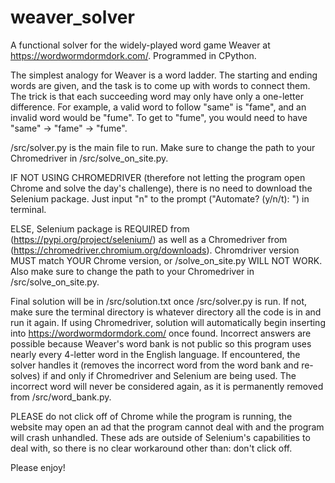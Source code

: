 # weaver_solver
A functional solver for the widely-played word game Weaver at https://wordwormdormdork.com/. Programmed in CPython.

The simplest analogy for Weaver is a word ladder. The starting and ending words are given, and the task is to come up with words to connect them. The trick is that each succeeding word may only have only a one-letter difference. For example, a valid word to follow "same" is "fame", and an invalid word would be "fume". To get to "fume", you would need to have "same" -> "fame" -> "fume".

/src/solver.py is the main file to run. Make sure to change the path to your Chromedriver in /src/solve_on_site.py.

IF NOT USING CHROMEDRIVER (therefore not letting the program open Chrome and solve the day's challenge), there is no need to download the Selenium package. Just input "n" to the prompt ("Automate? (y/n/t):  ") in terminal.

ELSE, Selenium package is REQUIRED from (https://pypi.org/project/selenium/) as well as a Chromedriver from (https://chromedriver.chromium.org/downloads). Chromdriver version MUST match YOUR Chrome version, or /solve_on_site.py WILL NOT WORK. Also make sure to change the path to your Chromedriver in /src/solve_on_site.py.

Final solution will be in /src/solution.txt once /src/solver.py is run. If not, make sure the terminal directory is whatever directory all the code is in and run it again. If using Chromedriver, solution will automatically begin inserting into https://wordwormdormdork.com/ once found. Incorrect answers are possible because Weaver's word bank is not public so this program uses nearly every 4-letter word in the English language. If encountered, the solver handles it (removes the incorrect word from the word bank and re-solves) if and only if Chromedriver and Selenium are being used. The incorrect word will never be considered again, as it is permanently removed from /src/word_bank.py.

PLEASE do not click off of Chrome while the program is running, the website may open an ad that the program cannot deal with and the program will crash unhandled. These ads are outside of Selenium's capabilities to deal with, so there is no clear workaround other than: don't click off.


Please enjoy!
